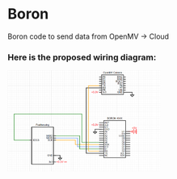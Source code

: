 # Boron
Boron code to send data from OpenMV -> Cloud




### Here is the proposed wiring diagram:

<img src="./Images/CIRCUIT4.png" width=60% height=60%/>

